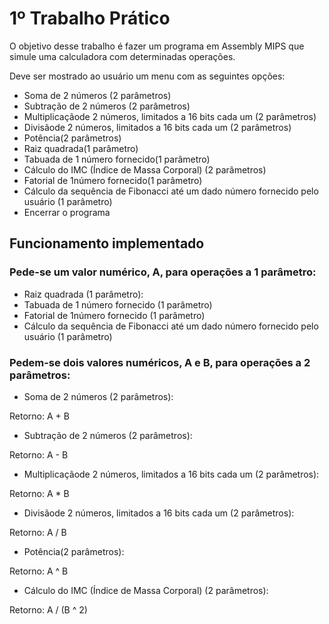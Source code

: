 # 1º Trabalho Prático

O  objetivo  desse  trabalho  é fazer  um  programa  em Assembly  MIPS  que
simule  uma  calculadora com determinadas operações.

Deve ser mostrado ao usuário um menu com as seguintes opções:

- Soma de 2 números (2 parâmetros)
- Subtração de 2 números (2 parâmetros)
- Multiplicaçãode 2 números, limitados a 16 bits cada um (2 parâmetros)
- Divisãode 2 números, limitados a 16 bits cada um (2 parâmetros)
- Potência(2 parâmetros)
- Raiz quadrada(1 parâmetro)
- Tabuada de 1 número fornecido(1 parâmetro)
- Cálculo do IMC (Índice de Massa Corporal) (2 parâmetros)
- Fatorial de 1número fornecido(1 parâmetro)
- Cálculo da sequência de Fibonacci até um dado número fornecido pelo usuário (1 parâmetro)
- Encerrar o programa

## Funcionamento implementado

### Pede-se um valor numérico, A, para operações a 1 parâmetro:

- Raiz quadrada (1 parâmetro):
- Tabuada de 1 número fornecido (1 parâmetro)
- Fatorial de 1número fornecido (1 parâmetro)
- Cálculo da sequência de Fibonacci até um dado número fornecido pelo usuário (1 parâmetro)


### Pedem-se dois valores numéricos, A e B, para operações a 2 parâmetros:

- Soma de 2 números (2 parâmetros):

Retorno: A + B

- Subtração de 2 números (2 parâmetros):

Retorno: A - B

- Multiplicaçãode 2 números, limitados a 16 bits cada um (2 parâmetros):

Retorno: A * B

- Divisãode 2 números, limitados a 16 bits cada um (2 parâmetros):

Retorno: A / B

- Potência(2 parâmetros):

Retorno: A ^ B

- Cálculo do IMC (Índice de Massa Corporal) (2 parâmetros):

Retorno: A / (B ^ 2)

